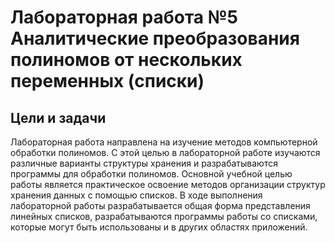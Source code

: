 ﻿# Лабораторная работа №5 Аналитические преобразования полиномов от нескольких переменных (списки)


## Цели и задачи

Лабораторная работа направлена на изучение методов компьютерной обработки
полиномов. С этой целью в лабораторной работе изучаются различные варианты структуры
хранения и разрабатываются программы для обработки полиномов. Основной учебной целью
работы является практическое освоение методов организации структур хранения данных с
помощью списков. В ходе выполнения лабораторной работы разрабатывается общая форма
представления линейных списков, разрабатываются программы работы со списками, которые
могут быть использованы и в других областях приложений.


